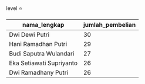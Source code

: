 level ⭐

|nama_lengkap|jumlah_pembelian|
|---|---|
Dwi Dewi Putri|30
Hani Ramadhan Putri|29
Budi Saputra Wulandari|27
Eka Setiawati Supriyanto|26
Dwi Ramadhany Putri|26
